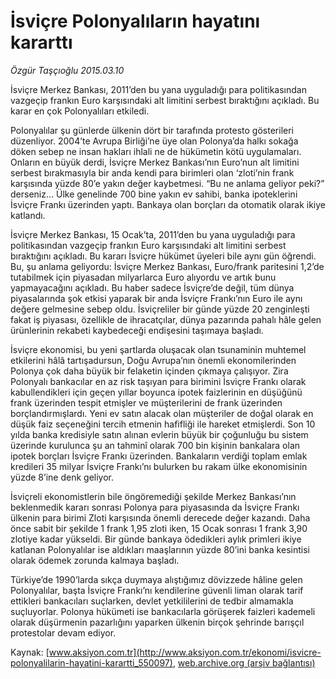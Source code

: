 # İsviçre Polonyalıların hayatını kararttı

*Özgür Taşçıoğlu 2015.03.10*

<div class="pNewsDetailMainContent" itemprop="articleBody">
 <p>
  İsviçre Merkez Bankası, 2011’den bu yana uyguladığı para politikasından vazgeçip frankın Euro karşısındaki alt limitini serbest bıraktığını açıkladı. Bu karar en çok Polonyalıları etkiledi.
 </p>
 <p>
  Polonyalılar şu günlerde ülkenin dört bir tarafında protesto gösterileri düzenliyor. 2004’te Avrupa Birliği’ne üye olan Polonya’da halkı sokağa döken sebep ne insan hakları ihlali ne de hükümetin kötü uygulamaları. Onların en büyük derdi, İsviçre Merkez Bankası’nın Euro’nun alt limitini serbest bırakmasıyla bir anda kendi para birimleri olan ‘zloti’nin frank karşısında yüzde 80’e yakın değer kaybetmesi. “Bu ne anlama geliyor peki?” derseniz… Ülke genelinde 700 bine yakın ev sahibi, banka ipoteklerini İsviçre Frankı üzerinden yaptı. Bankaya olan borçları da otomatik olarak ikiye katlandı.
 </p>
 <p>
  İsviçre Merkez Bankası, 15 Ocak’ta, 2011’den bu yana uyguladığı para politikasından vazgeçip frankın Euro karşısındaki alt limitini serbest bıraktığını açıkladı. Bu kararı İsviçre hükümet üyeleri bile aynı gün öğrendi. Bu, şu anlama geliyordu: İsviçre Merkez Bankası, Euro/frank paritesini 1,2’de tutabilmek için piyasadan milyarlarca Euro alıyordu ve artık bunu yapmayacağını açıkladı. Bu haber sadece İsviçre’de değil, tüm dünya piyasalarında şok etkisi yaparak bir anda İsviçre Frankı’nın Euro ile aynı değere gelmesine sebep oldu. İsviçreliler bir günde yüzde 20 zenginleşti fakat iş piyasası, özellikle de ihracatçılar, dünya pazarında pahalı hâle gelen ürünlerinin rekabeti kaybedeceği endişesini taşımaya başladı.
 </p>
 <p>
  İsviçre ekonomisi, bu yeni şartlarda oluşacak olan tsunaminin muhtemel etkilerini hâlâ tartışadursun, Doğu Avrupa’nın önemli ekonomilerinden Polonya çok daha büyük bir felaketin içinden çıkmaya çalışıyor. Zira Polonyalı bankacılar en az risk taşıyan para birimini İsviçre Frankı olarak kabullendikleri için geçen yıllar boyunca ipotek faizlerinin en düşüğünü frank üzerinden tespit etmişler ve müşterilerini de frank üzerinden borçlandırmışlardı. Yeni ev satın alacak olan müşteriler de doğal olarak en düşük faiz seçeneğini tercih etmenin hafifliği ile hareket etmişlerdi. Son 10 yılda banka kredisiyle satın alınan evlerin büyük bir çoğunluğu bu sistem üzerinde kurulunca şu an tahminî olarak 700 bin kişinin bankalara olan ipotek borçları İsviçre Frankı üzerinden. Bankaların verdiği toplam emlak kredileri 35 milyar İsviçre Frankı’nı bulurken bu rakam ülke ekonomisinin yüzde 8’ine denk geliyor.
 </p>
 <p>
  İsviçreli ekonomistlerin bile öngöremediği şekilde Merkez Bankası’nın beklenmedik kararı sonrası Polonya para piyasasında da İsviçre Frankı ülkenin para birimi Zloti karşısında önemli derecede değer kazandı. Daha önce sabit bir şekilde 1 frank 1,95 zloti iken, 15 Ocak sonrası 1 frank 3,90 zlotiye kadar yükseldi. Bir günde bankaya ödedikleri aylık primleri ikiye katlanan Polonyalılar ise aldıkları maaşlarının yüzde 80’ini banka kesintisi olarak ödemek zorunda kalmaya başladı.
 </p>
 <p>
  Türkiye’de 1990’larda sıkça duymaya alıştığımız dövizzede hâline gelen Polonyalılar, başta İsviçre Frankı’nı kendilerine güvenli liman olarak tarif ettikleri bankacıları suçlarken, devlet yetkililerini de tedbir almamakla suçluyorlar. Polonya hükümeti ise bankacılarla görüşerek faizleri kademeli olarak düşürmenin pazarlığını yaparken ülkenin birçok şehrinde barışçıl protestolar devam ediyor.
 </p>
</div>


Kaynak: [www.aksiyon.com.tr](http://www.aksiyon.com.tr/ekonomi/isvicre-polonyalilarin-hayatini-karartti_550097), [web.archive.org (arşiv bağlantısı)](http://web.archive.org/web/20150731075543/http://www.aksiyon.com.tr/ekonomi/isvicre-polonyalilarin-hayatini-karartti_550097)
